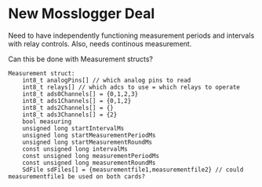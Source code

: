 # New Mosslogger Deal

Need to have independently functioning measurement periods and intervals with relay controls. Also, needs continous measurement.

Can this be done with Measurement structs?

	Measurement struct:
		int8_t analogPins[] // which analog pins to read
		int8_t relays[] // which adcs to use = which relays to operate
		int8_t ads0Channels[] = {0,1,2,3}
		int8_t ads1Channels[] = {0,1,2}
		int8_t ads2Channels[] = {}
		int8_t ads3Channels[] = {2}
		bool measuring
		unsigned long startIntervalMs
		unsigned long startMeasurementPeriodMs
		unsigned long startMeasurementRoundMs
		const unsigned long intervalMs
		const unsigned long measurementPeriodMs
		const unsigned long measurementRoundMs
		SdFile sdFiles[] = {measurementfile1,measurementfile2} // could measurementfile1 be used on both cards?